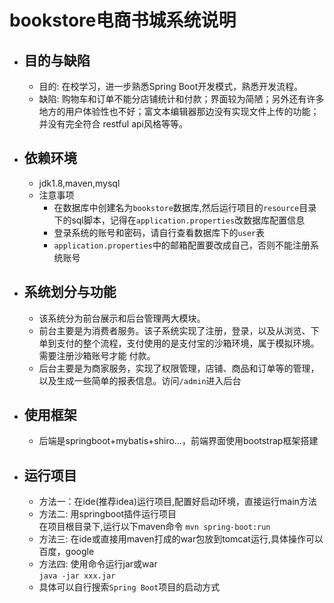 # bookstore电商书城系统说明
- ## 目的与缺陷
  - 目的: 在校学习，进一步熟悉Spring Boot开发模式，熟悉开发流程。
  - 缺陷: 购物车和订单不能分店铺统计和付款；界面较为简陋；另外还有许多地方的用户体验性也不好；富文本编辑器那边没有实现文件上传的功能；并没有完全符合       restful api风格等等。
- ## 依赖环境
  - jdk1.8,maven,mysql
  - 注意事项
    - 在数据库中创建名为`bookstore`数据库,然后运行项目的`resource`目录下的sql脚本，记得在`application.properties`改数据库配置信息
    - 登录系统的账号和密码，请自行查看数据库下的`user`表
    - `application.properties`中的邮箱配置要改成自己，否则不能注册系统账号
- ## 系统划分与功能
  - 该系统分为前台展示和后台管理两大模块。  
  - 前台主要是为消费者服务。该子系统实现了注册，登录，以及从浏览、下单到支付的整个流程，支付使用的是支付宝的沙箱环境，属于模拟环境。需要注册沙箱账号才能      付款。  
  - 后台主要是为商家服务，实现了权限管理，店铺、商品和订单等的管理，以及生成一些简单的报表信息。访问`/admin`进入后台  
- ## 使用框架
  - 后端是springboot+mybatis+shiro...，前端界面使用bootstrap框架搭建  
- ## 运行项目
  - 方法一：在ide(推荐idea)运行项目,配置好启动环境，直接运行main方法
  - 方法二: 用springboot插件运行项目   
    在项目根目录下,运行以下maven命令  ```mvn spring-boot:run```
  - 方法三: 在ide或直接用maven打成的war包放到tomcat运行,具体操作可以百度，google
  - 方法四: 使用命令运行jar或war  
    ```java -jar xxx.jar```
  - 具体可以自行搜索`Spring Boot`项目的启动方式
